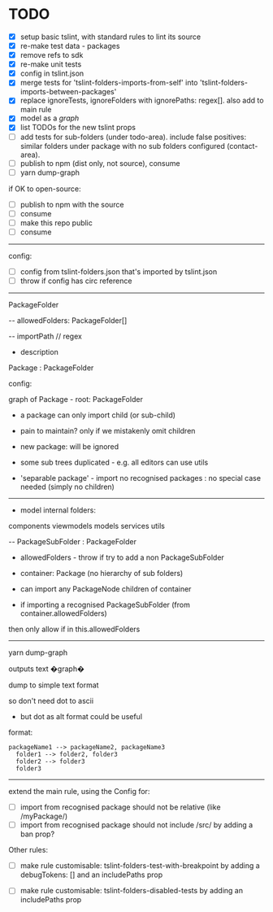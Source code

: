 # TODO

- [x] setup basic tslint, with standard rules to lint its source
- [x] re-make test data - packages
- [x] remove refs to sdk
- [x] re-make unit tests
- [x] config in tslint.json
- [x] merge tests for 'tslint-folders-imports-from-self' into 'tslint-folders-imports-between-packages'
- [x] replace ignoreTests, ignoreFolders with ignorePaths: regex[]. also add to main rule
- [x] model as a _graph_
- [x] list TODOs for the new tslint props
- [ ] add tests for sub-folders (under todo-area). include false positives: similar folders under package with no sub folders configured (contact-area).
- [ ] publish to npm (dist only, not source), consume
- [ ] yarn dump-graph

if OK to open-source:

- [ ] publish to npm with the source
- [ ] consume
- [ ] make this repo public
- [ ] consume

---

config:

- [ ] config from tslint-folders.json that's imported by tslint.json
- [ ] throw if config has circ reference

---

PackageFolder

-- allowedFolders: PackageFolder[]

-- importPath // regex

- description

Package : PackageFolder

config:

graph of Package - root: PackageFolder

- a package can only import child (or sub-child)

- pain to maintain? only if we mistakenly omit children

- new package: will be ignored

- some sub trees duplicated - e.g. all editors can use utils

- 'separable package' - import no recognised packages : no special case needed (simply no children)

---

- model internal folders:

components
viewmodels
models
services
utils

-- PackageSubFolder : PackageFolder

- allowedFolders - throw if try to add a non PackageSubFolder

- container: Package (no hierarchy of sub folders)

- can import any PackageNode children of container

- if importing a recognised PackageSubFolder (from container.allowedFolders)

then only allow if in this.allowedFolders

---

yarn dump-graph

outputs text �graph�

dump to simple text format

so don't need dot to ascii

- but dot as alt format could be useful

format:

```
packageName1 --> packageName2, packageName3
  folder1 --> folder2, folder3
  folder2 --> folder3
  folder3
```

---

extend the main rule, using the Config for:

- [ ] import from recognised package should not be relative (like /myPackage/)
- [ ] import from recognised package should not include /src/
      by adding a ban prop?

Other rules:

- [ ] make rule customisable: tslint-folders-test-with-breakpoint
      by adding a debugTokens: [] and an includePaths prop

- [ ] make rule customisable: tslint-folders-disabled-tests
      by adding an includePaths prop
